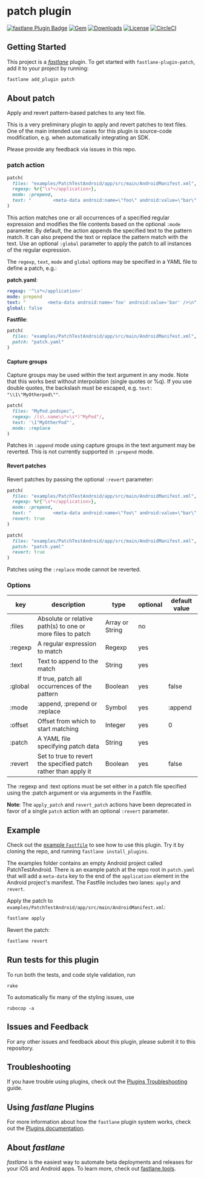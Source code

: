 # patch plugin

[![fastlane Plugin Badge](https://rawcdn.githack.com/fastlane/fastlane/master/fastlane/assets/plugin-badge.svg)](https://rubygems.org/gems/fastlane-plugin-patch)
[![Gem](https://img.shields.io/gem/v/fastlane-plugin-patch.svg?style=flat)](https://rubygems.org/gems/fastlane-plugin-patch)
[![Downloads](https://img.shields.io/gem/dt/fastlane-plugin-patch.svg?style=flat)](https://rubygems.org/gems/fastlane-plugin-patch)
[![License](https://img.shields.io/badge/license-MIT-green.svg?style=flat)](https://github.com/jdee/fastlane-plugin-patch/blob/master/LICENSE)
[![CircleCI](https://img.shields.io/circleci/project/github/jdee/fastlane-plugin-patch.svg)](https://circleci.com/gh/jdee/fastlane-plugin-patch)

## Getting Started

This project is a [_fastlane_](https://github.com/fastlane/fastlane) plugin. To get started with `fastlane-plugin-patch`, add it to your project by running:

```bash
fastlane add_plugin patch
```

## About patch

Apply and revert pattern-based patches to any text file.

This is a very preliminary plugin to apply and revert patches to text files. One
of the main intended use cases for this plugin is source-code modification, e.g.
when automatically integrating an SDK.

Please provide any feedback via issues in this repo.

### patch action

```Ruby
patch(
  files: "examples/PatchTestAndroid/app/src/main/AndroidManifest.xml",
  regexp: %r{^\s*</application>},
  mode: :prepend,
  text: "        <meta-data android:name=\"foo\" android:value=\"bar\" />\n"
)
```

This action matches one or all occurrences of a specified regular expression and
modifies the file contents based on the optional `:mode` parameter. By default,
the action appends the specified text to the pattern match. It can also prepend
the text or replace the pattern match with the text. Use an optional `:global`
parameter to apply the patch to all instances of the regular expression.

The `regexp`, `text`, `mode` and `global` options may be specified in a YAML file to
define a patch, e.g.:

**patch.yaml**:
```yaml
regexp: '^\s*</application>'
mode: prepend
text: "        <meta-data android:name='foo' android:value='bar' />\n"
global: false
```

**Fastfile**:
```Ruby
patch(
  files: "examples/PatchTestAndroid/app/src/main/AndroidManifest.xml",
  patch: "patch.yaml"
)
```

#### Capture groups

Capture groups may be used within the text argument in any mode. Note that
this works best without interpolation (single quotes or %q). If you use double
quotes, the backslash must be escaped, e.g. `text: "\\1\"MyOtherpod\""`.

```Ruby
patch(
  files: "MyPod.podspec",
  regexp: /(s\.name\s*=\s*)"MyPod"/,
  text: '\1"MyOtherPod"',
  mode: :replace
)
```

Patches in `:append` mode using capture groups in the text argument may be
reverted. This is not currently supported in `:prepend` mode.

#### Revert patches

Revert patches by passing the optional `:revert` parameter:

```Ruby
patch(
  files: "examples/PatchTestAndroid/app/src/main/AndroidManifest.xml",
  regexp: %r{^\s*</application>},
  mode: :prepend,
  text: "        <meta-data android:name=\"foo\" android:value=\"bar\" />\n",
  revert: true
)
```

```Ruby
patch(
  files: "examples/PatchTestAndroid/app/src/main/AndroidManifest.xml",
  patch: "patch.yaml"
  revert: true
)
```

Patches using the `:replace` mode cannot be reverted.

### Options

|key|description|type|optional|default value|
|---|-----------|----|--------|-------------|
|:files|Absolute or relative path(s) to one or more files to patch|Array or String|no| |
|:regexp|A regular expression to match|Regexp|yes| |
|:text|Text to append to the match|String|yes| |
|:global|If true, patch all occurrences of the pattern|Boolean|yes|false|
|:mode|:append, :prepend or :replace|Symbol|yes|:append|
|:offset|Offset from which to start matching|Integer|yes|0|
|:patch|A YAML file specifying patch data|String|yes| |
|:revert|Set to true to revert the specified patch rather than apply it|Boolean|yes|false|

The :regexp and :text options must be set either in a patch file specified using the
:patch argument or via arguments in the Fastfile.

**Note**: The `apply_patch` and `revert_patch` actions have been deprecated in favor of a single
`patch` action with an optional `:revert` parameter.

## Example

Check out the [example `Fastfile`](fastlane/Fastfile) to see how to use this plugin. Try it by cloning the repo, and running `fastlane install_plugins`.

The examples folder contains an empty Android project called PatchTestAndroid. There is an example
patch at the repo root in `patch.yaml` that will add a `meta-data` key to the end of the `application`
element in the Android project's manifest. The Fastfile includes two lanes: `apply` and `revert`.

Apply the patch to `examples/PatchTestAndroid/app/src/main/AndroidManifest.xml`:
```bash
fastlane apply
```

Revert the patch:
```bash
fastlane revert
```

## Run tests for this plugin

To run both the tests, and code style validation, run

```
rake
```

To automatically fix many of the styling issues, use
```
rubocop -a
```

## Issues and Feedback

For any other issues and feedback about this plugin, please submit it to this repository.

## Troubleshooting

If you have trouble using plugins, check out the [Plugins Troubleshooting](https://docs.fastlane.tools/plugins/plugins-troubleshooting/) guide.

## Using _fastlane_ Plugins

For more information about how the `fastlane` plugin system works, check out the [Plugins documentation](https://docs.fastlane.tools/plugins/create-plugin/).

## About _fastlane_

_fastlane_ is the easiest way to automate beta deployments and releases for your iOS and Android apps. To learn more, check out [fastlane.tools](https://fastlane.tools).
